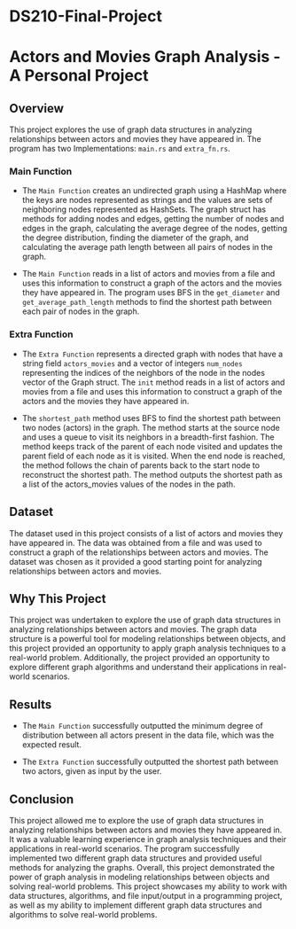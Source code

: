 # DS210-Final-Project


# Actors and Movies Graph Analysis - A Personal Project

## Overview
This project explores the use of graph data structures in analyzing relationships between actors and movies they have appeared in. 
The program has two Implementations: `main.rs` and `extra_fn.rs`. 

### Main Function
- The `Main Function` creates an undirected graph using a HashMap where the keys are nodes represented as strings and the values are
  sets of neighboring nodes represented as HashSets. The graph struct has methods for adding nodes and edges, getting the number of nodes
  and edges in the graph, calculating the average degree of the nodes, getting the degree distribution, finding the diameter of the graph,
  and calculating the average path length between all pairs of nodes in the graph. 

- The `Main Function` reads in a list of actors and movies from a file and uses this information to construct a graph of the actors and
  the movies they have appeared in. The program uses BFS in the `get_diameter` and `get_average_path_length` methods to find the shortest
  path between each pair of nodes in the graph.

### Extra Function
- The `Extra Function` represents a directed graph with nodes that have a string field `actors_movies` and a vector of integers `num_nodes` 
representing the indices of the neighbors of the node in the nodes vector of the Graph struct. The `init` method reads in a list of actors 
and movies from a file and uses this information to construct a graph of the actors and the movies they have appeared in. 

- The `shortest_path` method uses BFS to find the shortest path between two nodes (actors) in the graph. The method starts at the source node 
and uses a queue to visit its neighbors in a breadth-first fashion. The method keeps track of the parent of each node visited and updates the 
parent field of each node as it is visited. When the end node is reached, the method follows the chain of parents back to the start node to 
reconstruct the shortest path. The method outputs the shortest path as a list of the actors_movies values of the nodes in the path.

## Dataset
The dataset used in this project consists of a list of actors and movies they have appeared in. 
The data was obtained from a file and was used to construct a graph of the relationships between actors and movies. 
The dataset was chosen as it provided a good starting point for analyzing relationships between actors and movies.

## Why This Project
This project was undertaken to explore the use of graph data structures in analyzing relationships between actors and movies. The graph data structure 
is a powerful tool for modeling relationships between objects, and this project provided an opportunity to apply graph analysis techniques to a real-world problem. 
Additionally, the project provided an opportunity to explore different graph algorithms and understand their applications in real-world scenarios.

## Results
- The `Main Function` successfully outputted the minimum degree of distribution between all actors present in the data file, which was the expected result. 

- The `Extra Function` successfully outputted the shortest path between two actors, given as input by the user.

## Conclusion
This project allowed me to explore the use of graph data structures in analyzing relationships between actors and movies they have appeared in. 
It was a valuable learning experience in graph analysis techniques and their applications in real-world scenarios. The program successfully implemented 
two different graph data structures and provided useful methods for analyzing the graphs. Overall, this project demonstrated the power of graph analysis 
in modeling relationships between objects and solving real-world problems. This project showcases my ability to work with data structures, algorithms, 
and file input/output in a programming project, as well as my ability to implement different graph data structures and algorithms to solve real-world problems.
